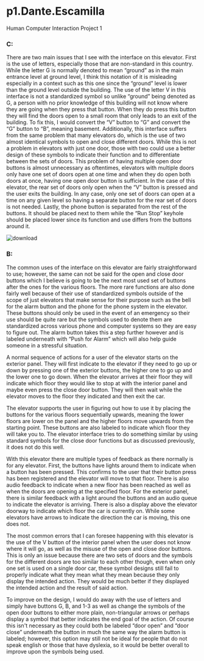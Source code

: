 # p1.Dante.Escamilla
Human Computer Interaction Project 1

### C:

There are two main issues that I see with the interface on this elevator. First is the use of letters, especially those that are non-standard in this country. While the letter G is normally denoted to mean “ground” as in the main entrance level at ground level, I think this notation of it is misleading especially in a context such as this one since the “ground” level is lower than the ground level outside the building. The use of the letter V in this interface is not a standardized symbol so unlike “ground” being denoted as G, a person with no prior knowledge of this building will not know where they are going when they press that button. When they do press this button they will find the doors open to a small room that only leads to an exit of the building. To fix this, I would convert the “V” button to “G” and convert the “G” button to “B”, meaning basement. Additionally, this interface suffers from the same problem that many elevators do, which is the use of two almost identical symbols to open and close different doors. While this is not a problem in elevators with just one door, those with two could use a better design of these symbols to indicate their function and to differentiate between the sets of doors. This problem of having multiple open door buttons is almost unnecessary as oftentimes, elevators with multiple doors only have one set of doors open at one time and when they do open both doors at once, having one open door button is sufficient. In the case of this elevator, the rear set of doors only open when the “V” button is pressed and the user exits the building. In any case, only one set of doors can open at a time on any given level so having a separate button for the rear set of doors is not needed. Lastly, the phone button is separated from the rest of the buttons. It should be placed next to them while the “Run Stop” keyhole should be placed lower since its function and use differs from the buttons around it. 


![download](https://user-images.githubusercontent.com/103797874/192883474-f3336369-52c5-480b-9499-7171e8d78977.png)

### B:

The common uses of the interface on this elevator are fairly straightforward to use; however, the same can not be said for the open and close door buttons which I believe is going to be the next most used set of buttons after the ones for the various floors. The more rare functions are also done fairly well because of their use of standardized symbols outside of the scope of just elevators that make sense for their purpose such as the bell for the alarm button and the phone for the phone system in the elevator. These buttons should only be used in the event of an emergency so their use should be quite rare but the symbols used to denote them are standardized across various phone and computer systems so they are easy to figure out. The alarm button takes this a step further however and is labeled underneath with “Push for Alarm” which will also help guide someone in a stressful situation. 

A normal sequence of actions for a user of the elevator starts on the exterior panel. They will first indicate to the elevator if they need to go up or down by pressing one of the exterior buttons, the higher one to go up and the lower one to go down. When the elevator arrives at their floor they will indicate which floor they would like to stop at with the interior panel and maybe even press the close door button. They will then wait while the elevator moves to the floor they indicated and then exit the car. 

The elevator supports the user in figuring out how to use it by placing the buttons for the various floors sequentially upwards, meaning the lower floors are lower on the panel and the higher floors move upwards from the starting point. These buttons are also labeled to indicate which floor they will take you to. The elevator interface tries to do something similar by using standard symbols for the close door functions but as discussed previously, it does not do this well. 

With this elevator there are multiple types of feedback as there normally is for any elevator. First, the buttons have lights around them to indicate when a button has been pressed. This confirms to the user that their button press has been registered and the elevator will move to that floor. There is also audio feedback to indicate when a new floor has been reached as well as when the doors are opening at the specified floor. For the exterior panel, there is similar feedback with a light around the buttons and an audio queue to indicate the elevator is arriving. There is also a display above the elevator doorway to indicate which floor the car is currently on. While some elevators have arrows to indicate the direction the car is moving, this one does not.  

The most common errors that I can foresee happening with this elevator is the use of the V button of the interior panel when the user does not know where it will go, as well as the misuse of the open and close door buttons. This is only an issue because there are two sets of doors and the symbols for the different doors are too similar to each other though, even when only one set is used on a single door car, these symbol designs still fail to properly indicate what they mean what they mean because they only display the intended action. They would be much better if they displayed the intended action and the result of said action. 

To improve on the design, I would do away with the use of letters and simply have buttons G, B, and 1-3 as well as change the symbols of the open door buttons to either more plain, non-triangular arrows or perhaps display a symbol that better indicates the end goal of the action. Of course this isn't necessary as they could both be labeled “door open” and “door close” underneath the button in much the same way the alarm button is labeled; however, this option may still not be ideal for people that do not speak english or those that have dyslexia, so it would be better overall to improve upon the symbols being used. 
